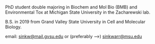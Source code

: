 PhD student double majoring in Biochem and Mol Bio (BMB) and Environmental Tox at Michigan State University in the Zacharewski lab. 

B.S. in 2019 from Grand Valley State University in Cell and Molecular Biology. 

email: sinkw@mail.gvsu.edu or (preferably -->) sinkwarr@msu.edu
